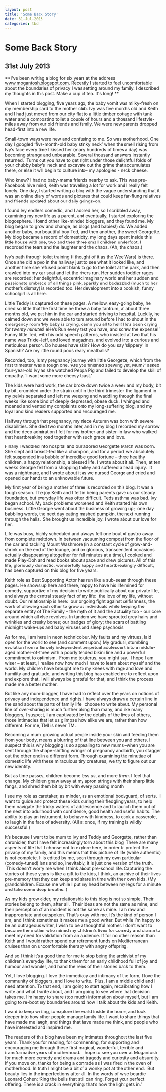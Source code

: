 ```yaml
---
layout: post
title: 'Some Back Story'
date: 31-Jul-2013
categories: tbd
---
```


# Some Back Story

## 31st July 2013

**I've been writing a blog for six years at the address www.mogantosh.blogspot.com. Recently I started to feel uncomfortable about the boundaries of privacy I was setting around my family. I described my thoughts in this post. Make a cup of tea. It's long! **

When I started blogging,   five years ago,   the baby vomit was milky-fresh on my membership card to the mother club. Ivy was five months old and Keith and I had just moved from our city flat to a little timber cottage with tank water and a composting toilet a couple of hours and a thousand lifestyle-miles away from our old friends and family. We were new parents dropped head-first into a new life.

Small-town ways were new and confusing to me. So was motherhood. One day I googled ‘five-month-old baby stinky neck’ when the smell rising from Ivy’s face every time I kissed her (many hundreds of times a day) was becoming strange and unbearable. Several thousand answers instantly returned.  Turns out you have to get right under those delightful folds of your chubby baby’s  neck and excavate out the grime that accumulates there,   or else it will begin to culture into– my apologies - neck cheese.

Who knew? I had no baby-mama friends nearby to ask. This was pre-Facebook hive mind, Keith was travelling a lot for work and I really felt lonely. One day, I started writing a blog with the vague understanding that it was an online diary of words and pictures that could keep far-flung relatives and friends updated about our daily goings-on.

I found Ivy endless comedic, and I adored her, so I scribbled away, examining my new life as a parent, and eventually, I started exploring the blogosphere. I found other like-minded bloggers, and they found me. My blog began to grow and change, as blogs (and babies!) do. We added another baby, our beautiful boy Ted, and then another, the sweet Georgette. My blog became a record of domesticity, my long days spent inside this little house with one, two and then three small children underfoot. I recorded the tears and the laughter and the chaos. (Ah, the chaos.)

Ivy’s path through toilet training (I thought of it as the Wee Wars) is there. Once she did a poo in the hallway just to see what it looked like, and another time she refused point blank to go to the toilet at the park, and then crawled into my car seat and let the rivers run. Her sudden toddler rages are recorded; her delightful, eccentric imaginary world and her sudden and passionate embrace of all things pink, sparkly and bedazzled (much to her mother’s dismay) is recorded too. Her development into a bookish, funny schoolgirl is all here.

Little Teddy is captured on these pages. A mellow, easy-going baby, he cried so little that the first time he threw a baby tantrum, at about three months old, we put him in the car and started driving to hospital. Luckily, he calmed down and we were able to turn around before I had to shout in the emergency room ‘My baby is crying, damn you all to hell! He’s been crying for *twenty minutes*! eHe’s Run every test you have, and screw the expense!’ Funny little Ted, with his odd speech patterns, who insisted at two that his name was Trixie-Jeff, and loved magazines, and evolved into a curious and meticulous person. Do houses have skin? How do you say ‘slippery’ in Spanish? Are my little round poos really meatballs?

Recorded, too, is my pregnancy journey with little Georgette, which from the first trimester was a tough one. ‘Are you finished spewing yet, Mum?’ asked four-year-old Ivy as she watched Peppa Pig and failed to develop the skill of empathy. ‘I want some more cheesy toast.’

The kids were hard work, the car broke down twice a week and my body, bit by bit, crumbled under the strain until in the third trimester, the ligament in my pelvis separated and left me weeping and waddling through the final weeks like some kind of deeply depressed, obese duck. I whinged and moaned and vented my complaints onto my long-suffering blog, and my loyal and kind readers supported and encouraged me.

Halfway through that pregnancy, my niece Autumn was born with severe disabilities. She died two months later, and in my blog I recorded my sorrow and the deep admiration I felt for my brother and sister-in-law who walked that heartbreaking road together with such grace and love.

Finally I waddled into hospital and our adored Georgette March was born. She slept and breast-fed like a champion, and for a period, we absolutely felt suspended in a bubble of incredible good fortune – three healthy children, a happy relationship, a blessed life. I wrote about it all. Then, at ten weeks Georgie fell from a shopping trolley and suffered a head injury.  It was a nightmare, and I wrote about it as we nursed George and cried and opened our hands to an unknowable future.

My first year of being a mother of three is recorded on this blog. It was a tough season. The joy Keith and I felt in being parents gave us our steady foundation, but everyday life was often difficult. Teds asthma was bad. Ivy began school. My back problems worsened and Keith started his own business. Little Georgie went about the business of growing up;  one day babbling words, the next day eating mashed pumpkin, the next running through the halls.  She brought us incredible joy. I wrote about our love for her.

Life was busy, highly scheduled and always felt one bout of gastro away from complete meltdown. In between vacuuming compost from the floor of the car and tackling Mount Washmore (in a constant cycle of grow-and-shrink on the end of the lounge, and on glorious, transcendent occasions actually disappearing altogether for full minutes at a time), I cooked and made Play-Doh and read books about space and drew pictures. All of this life, gloriously domestic, wonderfully happy and heartbreakingly difficult, has been captured on this blog for five years.

Keith role as Best Supporting Actor has run like a sub-seam through these pages. He shows up here and there, happy to have his life mined for comedy, supportive of my decision to write publically about our private life, and always the central steady fact of my life:  the love of my life, without doubt. Our relationship is here:  our ongoing fight against selfishness, the work of allowing each other to grow as individuals while keeping the separate entity of The Family – the myth of it and the actuality too - our core around which all else revolves. In tandem we have sprouted grey hairs and wrinkles and creaky bones; our badges of glory; the scars of battling midnight wake-ups and baby viruses and sleep psychosis.

As for me, I am here in neon technicolour. My faults and my virtues, laid open for the world to see (and comment upon.) My gradual, stumbling evolution from a fiercely independent perpetual adolescent into a middle-aged mother-of-three with a poorly tended bikini line and a powerful commitment to optimism.  From me to uterus, you might say.  I hope I am wiser – at least, I realise now how much I have to learn about myself and the world. My children have brought me to my knees with rage and love and humility and gratitude, and writing this blog has enabled me to reflect upon and explore that. I will always be grateful for that, and I think the process made me a better mother.

But like any mum-blogger, I have had to reflect over the years on notions of privacy and independence and rights. I have always drawn a certain line in the sand about the parts of family life I choose to write about. My personal line of over-sharing is much further along than many, and like many bloggers, I suspect, I am captivated by the details of the lives of others, those intimacies that let us glimpse how alike we are, rather than how different. For me, TMI is never TM.

Becoming a mum, growing actual people inside your skin and feeding them from your body, means a blurring of that line between you and others. I suspect this is why blogging is so appealing to new mums –when you are sent through the shape-shifting wringer of pregnancy and birth, you stagger out the other end in a different form. Through examining the minutiae of domestic life with these miraculous tiny creatures, we try to figure out our new identity.

But as time passes, children become less *us*, and more *them*. I feel that change. My children gnaw away at my apron strings with their sharp little fangs, and shred them bit by bit with every passing month.

I see my role as caretaker, as minder, as an emotional bodyguard, of sorts.  I want to guide and protect these kids during their fledgling years, to help them navigate the tricky waters of adolescence and to launch them out of the nest into adulthood with confidence, good health and useful habits. The ability to play an instrument, to behave with kindness, to cook a casserole, to laugh in the face of adversity. (All at once, if my training is wildly successful.)

It’s because I want to be mum to Ivy and Teddy and Georgette, rather than chronicler, that I have felt increasingly torn about this blog. There are many aspects of life that I choose not to explore here, in order to protect the privacy of my family, and this means that this picture of life (while authentic) is not complete. It is edited by me, seen through my own particular (comedy-tuned) lens and so, inevitably, it is just one version of the truth.  This doesn’t worry me when I think about pre-school life. Capturing the stories of these years is like a gift to the kids, I think, an archive of their lives pre-memory that they can keep and share in time with their own kids. (My grandchildren. Excuse me while I put my head between my legs for a minute and take some deep breaths. )

As my kids grow older, my relationship to this blog is not so simple. Their stories belong to them, after all.  Their ideas are not the same as mine, and their perception of an incident is not the same as mine. I am raw and inappropriate and outspoken. That’s okay with me. It’s the kind of person I am, and I think sometimes it makes me a good writer. But while I’m happy to be an outrageous writer, I wish to be a thoughtful mother. I don’t want to become the mother who mined my children’s lives for comedy and drama to meet my need for validation from an audience. If for no other reason than Keith and I would rather spend our retirement funds on Mediterranean cruises than on uncomfortable therapy with angry offspring.

And so I think it’s a good time for me to stop being the archivist of my children’s everyday life, to thank them for an early childhood full of joy and humour and wonder, and hand the reins of their stories back to them.

Yet, I love blogging. I love the immediacy and intimacy of the form, I love the community of bloggers, and I love to write.  Plus, I am a middle child and I need attention. To that end, I am going to start again, recalibrating how I write and what I write about, and I am going to see where that decision takes me. I’m happy to share (too much) information about myself, but I am going to re-boot my boundaries around how I talk about the kids and Keith.

I want to keep writing, to explore the world inside the home, and look deeper into how other people manage family life. I want to share things that have made me laugh, and things that have made me think, and people who have interested and inspired me.

The readers of this blog have been my intimates throughout the last five years. Thank you for reading, for commenting, for supporting and encouraging me through these first magical, wonderful, terrible and transformative years of motherhood.  I hope to see you over at Mogantosh for much more comedy and drama and tragedy and curiosity and absurdity. If you move on, thanks for being a comrade as I was fired in the oven of motherhood. In truth I might be a bit of a wonky pot at the other end.  But beauty lies in the imperfections after all. In the words of wise beardie Leonard Cohen: ‘Ring the bells that still can ring. Forget your perfect offering. There is a crack in everything: that’s how the light gets in.’
